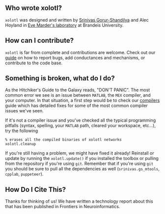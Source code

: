 


## Who wrote xolotl?

``xolotl`` was designed and written by [Srinivas Gorur-Shandilya](https://srinivas.gs/) and Alec Hoyland in
[Eve Marder's laboratory](https://blogs.brandeis.edu/marderlab/) at Brandeis University.


## How can I contribute?

``xolotl`` is far from complete and contributions are welcome. Check out our [guide](contributing.md)
on how to report bugs, add conductances and mechanisms, or contribute to the code base.

## Something is broken, what do I do?

As the Hitchiker's Guide to the Galaxy reads, "DON'T PANIC". 
The most common error we see is an issue between ``MATLAB``, 
the ``MEX`` compiler, and your computer. In that
situation, a first step would be to check our [compilers](how-to/install-configure.md) guide which has detailed fixes for
some of the most common compiler issues we've seen.


If it's not a compiler issue and you've checked all the typical programming
pitfalls (syntax, spelling, your ``MATLAB`` path, cleared your workspace, etc...),
try the following

```
% erases all the compiled binaries of xolotl networks
xolotl.cleanup
```

If you're still having a problem, we might have fixed it already! Reinstall or update by running the `xolotl.update()` if you installed the toolbox or pulling from the repository if you're using `git`.
Remember that if you're using `git` you should be sure to pull all the dependencies as well
(`srinivas.gs_mtools`, `cpplab`, `puppeteer`).


## How Do I Cite This?

Thanks for thinking of us! We have written a technology report about this that has been published in Frontiers in Neuroinformatics. 

